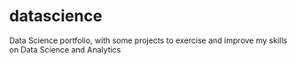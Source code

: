 # datascience
Data Science portfolio, with some projects to exercise and improve my skills on Data Science and Analytics
